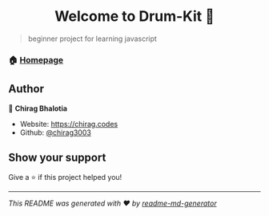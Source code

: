 <h1 align="center">Welcome to Drum-Kit 👋</h1>
<p>
</p>

> beginner project for learning javascript

### 🏠 [Homepage](https://chirag3003.github.io/Drum-Kit)

## Author

👤 **Chirag Bhalotia**

* Website: https://chirag.codes
* Github: [@chirag3003](https://github.com/chirag3003)

## Show your support

Give a ⭐️ if this project helped you!

***
_This README was generated with ❤️ by [readme-md-generator](https://github.com/kefranabg/readme-md-generator)_
